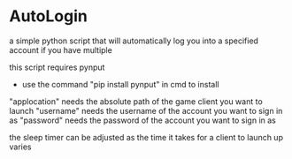 # AutoLogin
a simple python script that will automatically log you into a specified account if you have multiple

this script requires pynput
- use the command "pip install pynput" in cmd to install 

"applocation" needs the absolute path of the game client you want to launch
"username" needs the username of the account you want to sign in as
"password" needs the password of the account you want to sign in as

the sleep timer can be adjusted as the time it takes for a client to launch up varies 
